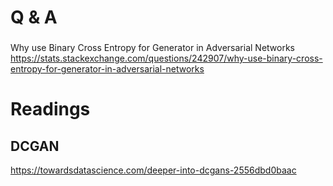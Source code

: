 



# Q & A

###
Why use Binary Cross Entropy for Generator in Adversarial Networks
https://stats.stackexchange.com/questions/242907/why-use-binary-cross-entropy-for-generator-in-adversarial-networks


# Readings
## DCGAN
https://towardsdatascience.com/deeper-into-dcgans-2556dbd0baac
